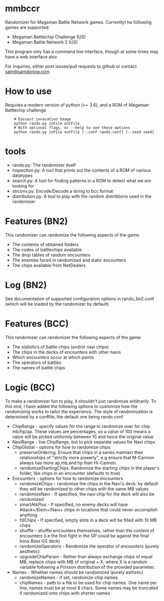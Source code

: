 # mmbccr
Randomizer for Magaman Battle Network games. Currentlyt he following games are supported:
 * Megaman Battlechip Challenge (US)
 * Megaman Battle Network 2 (US)

This program only has a command line interface, though at some times may have a web interface also

For inquiries, either post issues/pull requests to github or contact
sam@samdonow.com

# How to use
 Requires a modern version of python (>= 3.6), and a ROM of Megaman Battlechip challenge
```
    # Easiest invocation Usage
    python rando.py inFile outFile
    # With optional flags, or --help to see these options
    python rando.py inFile outFile [--conf rando.conf] [--seed seed]
```
# tools
* rando.py: The randomizer itself
* inspection.py: A tool that prints out the contents of a ROM of various datatypes
* search.py: A tool for finding patterns in a ROM to detect what we are looking for
* strconv.py: Encode/Decode a string to bcc format
* distribution.py: A tool to play with the random distribtions used in the randomizer


# Features (BN2)
This randomizer can randomize the following aspects of the game:
 * The contents of obtained folders
 * The codes of battlechips available
 * The drop tables of random encounters
 * The enemies faced in randomized and static encounters
 * The chips available from NetDealers

# Log (BN2)
See documentation of supported configuration options in rando_bn2.conf (which will be loaded by the randomizer by default)

# Features (BCC)
This randomizer can randomizer the following aspects of the game:

* The statistics of battle chips (and/or navi chips)
* The chips in the decks of encounters with other navis
* Which encounters occur at which points
* The operators of battles
* The names of battle chips

# Logic (BCC)
To make a randomizer fun to play, it shouldn't just randomize arbitrarily. To this end, I have added the following options to customize how the randomizing works to tailor the experience. The style of randomization is determined by a conffile, the default one being rando.conf

* ChipRange - specify values for the range to randomize over for chip mb/hp/ap. These values are percentages, so a value of 100 means a value will be picked uniformly between 10 and twice the original value
* NaviRange - live ChipRange, but to pick separate values for Navi chips
* ChipGlobal - options for how to randomize chips
    * preserveOrdering: Ensure that chips in a series maintain their relationships of "strictly more powerly", e.g ensure that M-Cannon always has more ap,mb,and hp than Hi-Cannon.
    * randomizeStartingChips: Randomize the starting chips in the player's folder, like chips in an encounter (defaults to true)
* Encounters - options for how to randomize encounters
    * randomizeChips - randomize the chips in the Navi's deck; by default they will be randomized to other chips with the same MB values
    * randomizeNavi - If specified, the navi chip for the deck will also be randomized
    * smartAtkPlus - If specified, no enemy decks will have Attack+/Elem+/Navi+ chips in locations that could never accomplish anything
    * fillChips - If specified, empty slots in a deck will be filled with 10 MB chips
    * shuffle - shuffle encounters themselves, rather than  the content of encounters (i.e the first fight in the GP could be against the final boss Bass GS deck)
    * randomizeOperators - Randomize the operator of encounters (purely aesthetic)
    * upgradeChipParam - Rather than always exchange chips of equal MB, replace chips with MB of original + X, where X is a random variable following a Poisson distribution of the provided parameter.
* Names - Whether names should be randomized (purely asthetic)
    * randomizeNames - if set, randomize chip names
    * chipNames - path to a file to be used for chip names. One name per line, names must be at most 8 chars. Some names may be truncated if randomized onto chips with shorter names
